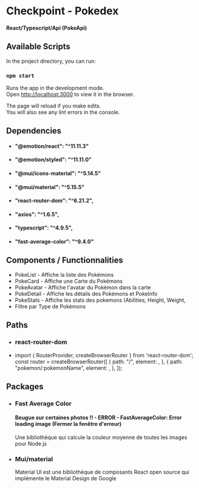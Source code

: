 # Checkpoint - Pokedex 
#### React/Typescript/Api (PokeApi)

## Available Scripts
In the project directory, you can run:
### `npm start`

Runs the app in the development mode.\
Open [http://localhost:3000](http://localhost:3000) to view it in the browser.

The page will reload if you make edits.\
You will also see any lint errors in the console.

## Dependencies 
- #### "@emotion/react": "^11.11.3"
- #### "@emotion/styled": "^11.11.0"
- #### "@mui/icons-material": "^5.14.5"
- #### "@mui/material": "^5.15.5"
- #### "react-router-dom": "^6.21.2",
- #### "axios": "^1.6.5",
- #### "typescript": "^4.9.5",
- #### "fast-average-color": "^9.4.0"

## Components / Functionnalities
- PokeList - Affiche la liste des Pokémons
- PokeCard - Affiche une Carte du Pokémons
- PokeAvatar - Affiche l'avatar du Pokémon dans la carte
- PokeDetail - Affiche les détails des Pokémons et PokeInfo
- PokeStats - Affiche les stats des pokemons (Abilities, Height, Weight, 
- Filtre par Type de Pokémons

## Paths
- ### react-router-dom
- import { RouterProvider, createBrowserRouter } from 'react-router-dom';
  const router = createBrowserRouter([
  {
    path: "/",
    element: <Accueil />,
  },
  {
    path: "pokemon/:pokemonName",
    element: <PokeDetail />,
  },
]);

## Packages 
- ### Fast Average Color
  #### Beugue sur certaines photos !! - ERROR - FastAverageColor: Error loading image (Fermer la fenêtre d'erreur)
  Une bibliothèque qui calcule la couleur moyenne de toutes les images pour Node.js

- ### Mui/material 
  Material UI est une bibliothèque de composants React open source qui implémente le Material Design de Google
